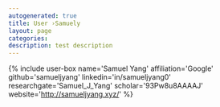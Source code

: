 ```yaml
---
autogenerated: true
title: User ›Samuely
layout: page
categories: 
description: test description
---
```


{% include user-box name='Samuel Yang' affiliation='Google' github='samueljyang' linkedin='in/samueljyang0' researchgate='Samuel\_J\_Yang' scholar='93Pw8u8AAAAJ' website='http://samueljyang.xyz/' %}

